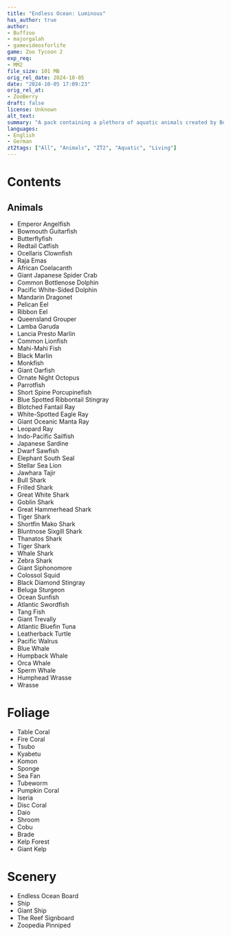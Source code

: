 ```yaml
---
title: "Endless Ocean: Luminous"
has_author: true
author: 
- Buffzoo
- majorgalah
- gamevideosforlife
game: Zoo Tycoon 2
exp_req: 
- MM2
file_size: 101 MB
orig_rel_date: 2024-10-05
date: "2024-10-05 17:09:23"
orig_rel_at: 
- ZooBerry
draft: false
license: Unknown
alt_text: 
summary: "A pack containing a plethora of aquatic animals created by Buffzoo, majorgalah, and gamevideosforlife."
languages:
- English
- German
zt2tags: ["All", "Animals", "ZT2", "Aquatic", "Living"]
---
```


# Contents

## Animals

- Emperor Angelfish
- Bowmouth Guitarfish
- Butterflyfish
- Redtail Catfish
- Ocellaris Clownfish
- Raja Emas
- African Coelacanth
- Giant Japanese Spider Crab
- Common Bottlenose Dolphin
- Pacific White-Sided Dolphin
- Mandarin Dragonet
- Pelican Eel
- Ribbon Eel
- Queensland Grouper
- Lamba Garuda
- Lancia Presto Marlin
- Common Lionfish
- Mahi-Mahi Fish
- Black Marlin
- Monkfish
- Giant Oarfish
- Ornate Night Octopus
- Parrotfish
- Short Spine Porcupinefish
- Blue Spotted Ribbontail Stingray
- Blotched Fantail Ray
- White-Spotted Eagle Ray
- Giant Oceanic Manta Ray
- Leopard Ray
- Indo-Pacific Sailfish
- Japanese Sardine
- Dwarf Sawfish
- Elephant South Seal
- Stellar Sea Lion
- Jawhara Tajir
- Bull Shark
- Frilled Shark
- Great White Shark
- Goblin Shark
- Great Hammerhead Shark
- Tiger Shark
- Shortfin Mako Shark
- Bluntnose Sixgill Shark
- Thanatos Shark
- Tiger Shark
- Whale Shark
- Zebra Shark
- Giant Siphonomore
- Colossol Squid
- Black Diamond Stingray
- Beluga Sturgeon
- Ocean Sunfish
- Atlantic Swordfish
- Tang Fish
- Giant Trevally
- Atlantic Bluefin Tuna
- Leatherback Turtle
- Pacific Walrus
- Blue Whale
- Humpback Whale
- Orca Whale
- Sperm Whale
- Humphead Wrasse
- Wrasse

# Foliage

- Table Coral
- Fire Coral
- Tsubo
- Kyabetu
- Komon
- Sponge
- Sea Fan
- Tubeworm
- Pumpkin Coral
- Iseria
- Disc Coral
- Daio
- Shroom
- Cobu
- Brade
- Kelp Forest
- Giant Kelp

# Scenery

- Endless Ocean Board
- Ship
- Giant Ship
- The Reef Signboard
- Zoopedia Pinniped